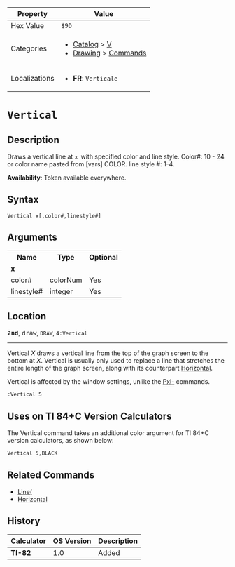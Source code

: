| Property      | Value |
|---------------|-------|
| Hex Value     | `$9D`|
| Categories    | <ul><li>[Catalog](<../categories/Catalog.md>) > [V](<../categories/Catalog.md#V>)</li><li>[Drawing](<../categories/Drawing.md>) > [Commands](<../categories/Drawing.md#Commands>)</li></ul> |
| Localizations | <ul><li><b>FR</b>: `Verticale `</li></ul> |

# `Vertical `

## Description
Draws a vertical line at `x `with specified color and line style.
Color#: 10 - 24 or color name pasted from [vars] COLOR.
line style #: 1-4.


<b>Availability</b>: Token available everywhere.

## Syntax
`Vertical x[,color#,linestyle#]`

## Arguments
<table>
<tr><th>Name</th><th>Type</th><th>Optional</th></tr>

<tr><td><b>x</b></td><td></td><td></td></tr>

<tr><td>color#</td><td>colorNum</td><td>Yes</td></tr>

<tr><td>linestyle#</td><td>integer</td><td>Yes</td></tr>

</table>

## Location
<tt><kbd><b>2nd</b></kbd></tt>, <kbd>draw</kbd>, `DRAW`, `4:Vertical`
<hr>

Vertical _X_ draws a vertical line from the top of the graph screen to the bottom at _X_. Vertical is usually only used to replace a line that stretches the entire length of the graph screen, along with its counterpart [Horizontal](/horizontal).

Vertical is affected by the window settings, unlike the [Pxl-](/pxl-on) commands.

```ti-basic
:Vertical 5
```

## Uses on TI 84+C Version Calculators

The Vertical command takes an additional color argument for TI 84+C version calculators, as shown below:

```ti-basic
Vertical 5,BLACK
```

## Related Commands

*   [Line(](/line)
*   [Horizontal](/horizontal)

## History
| Calculator | OS Version | Description |
|------------|------------|-------------|
| <b>TI-82</b> | 1.0 | Added |


